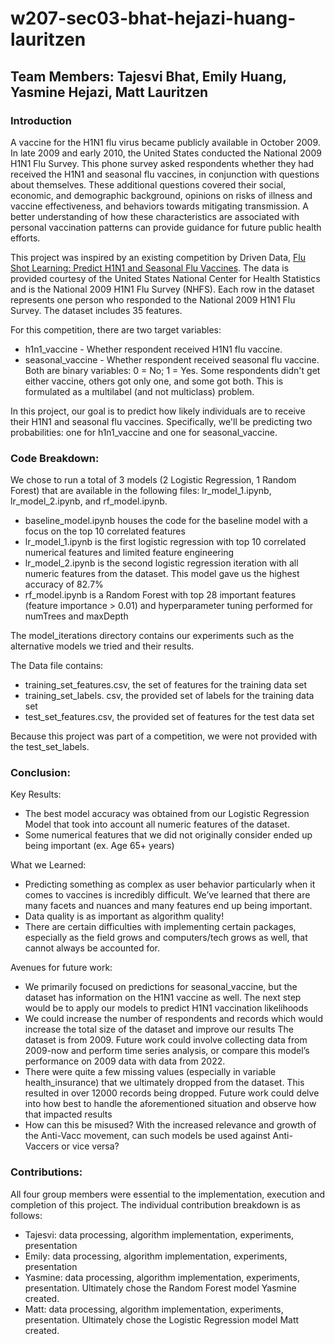 # w207-sec03-bhat-hejazi-huang-lauritzen
## Team Members: Tajesvi Bhat, Emily Huang, Yasmine Hejazi, Matt Lauritzen

### Introduction
A vaccine for the H1N1 flu virus became publicly available in October 2009. In late 2009 and early 2010, the United States conducted the National 2009 H1N1 Flu Survey. This phone survey asked respondents whether they had received the H1N1 and seasonal flu vaccines, in conjunction with questions about themselves. These additional questions covered their social, economic, and demographic background, opinions on risks of illness and vaccine effectiveness, and behaviors towards mitigating transmission. A better understanding of how these characteristics are associated with personal vaccination patterns can provide guidance for future public health efforts.

This project was inspired by an existing competition by Driven Data, [Flu Shot Learning: Predict H1N1 and Seasonal Flu Vaccines](https://www.drivendata.org/competitions/66/flu-shot-learning/page/210/). The data is provided courtesy of the United States National Center for Health Statistics and is the National 2009 H1N1 Flu Survey (NHFS). Each row in the dataset represents one person who responded to the National 2009 H1N1 Flu Survey. The dataset includes 35 features.

For this competition, there are two target variables:

- h1n1_vaccine - Whether respondent received H1N1 flu vaccine.
- seasonal_vaccine - Whether respondent received seasonal flu vaccine.
Both are binary variables: 0 = No; 1 = Yes. Some respondents didn't get either vaccine, others got only one, and some got both. This is formulated as a multilabel (and not multiclass) problem.

In this project, our goal is to predict how likely individuals are to receive their H1N1 and seasonal flu vaccines. Specifically, we'll be predicting two probabilities: one for h1n1_vaccine and one for seasonal_vaccine.

### Code Breakdown:
We chose to run a total of 3 models (2 Logistic Regression, 1 Random Forest) that are available in the following files: lr_model_1.ipynb, lr_model_2.ipynb, and rf_model.ipynb. 

- baseline_model.ipynb houses the code for the baseline model with a focus on the top 10 correlated features
- lr_model_1.ipynb is the first logistic regression with top 10 correlated numerical features and limited feature engineering
- lr_model_2.ipynb is the second logistic regression iteration with all numeric features from the dataset. This model gave us the highest accuracy of 82.7%
- rf_model.ipynb is a Random Forest with top 28 important features (feature importance > 0.01) and hyperparameter tuning performed for numTrees and maxDepth

The model_iterations directory contains our experiments such as the alternative models we tried and their results.

The Data file contains: 
- training_set_features.csv, the set of features for the training data set
- training_set_labels. csv, the provided set of labels for the training data set
- test_set_features.csv, the provided set of features for the test data set

Because this project was part of a competition, we were not provided with the test_set_labels.

### Conclusion:
Key Results:
- The best model accuracy was obtained from our Logistic Regression Model that took into account all numeric features of the dataset.
- Some numerical features that we did not originally consider ended up being important (ex. Age 65+ years)

What we Learned:
- Predicting something as complex as user behavior particularly when it comes to vaccines is incredibly difficult. We’ve learned that there are many facets and nuances and many features end up being important.
- Data quality is as important as algorithm quality!
- There are certain difficulties  with implementing certain packages, especially as the field grows and computers/tech grows as well, that cannot always be accounted for.

Avenues for future work:
- We primarily focused on predictions for seasonal_vaccine, but the dataset has information on the H1N1 vaccine as well. The next step would be to apply our models to predict H1N1 vaccination likelihoods
- We could increase the number of respondents and records which would increase the total size of the dataset and improve our results
The dataset is from 2009. Future work could involve collecting data from 2009-now and perform time series analysis, or compare this model’s performance on 2009 data with data from 2022.
- There were quite a few missing values (especially in variable health_insurance) that we ultimately dropped from the dataset. This resulted in over 12000 records being dropped. Future work could delve into how best to handle the aforementioned situation and observe how that impacted results
- How can this be misused? With the increased relevance and growth of the Anti-Vacc movement, can such models be used against Anti-Vaccers or vice versa?


### Contributions:
All four group members were essential to the implementation, execution and completion of this project. The individual contribution breakdown is as follows:
- Tajesvi: data processing, algorithm implementation, experiments, presentation
- Emily: data processing, algorithm implementation, experiments, presentation
- Yasmine: data processing, algorithm implementation, experiments, presentation. Ultimately chose the Random Forest model Yasmine created.
- Matt: data processing, algorithm implementation, experiments, presentation. Ultimately chose the Logistic Regression model Matt created.
